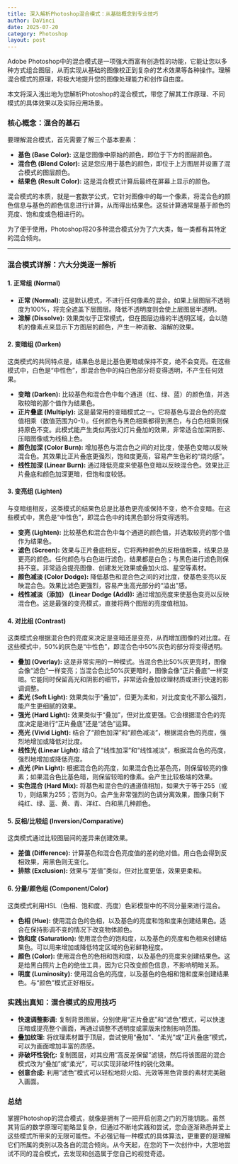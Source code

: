 ```yaml
---
title: 深入解析Photoshop混合模式：从基础概念到专业技巧
author: DaVinci
date: 2025-07-20
category: Photoshop
layout: post
---
```



Adobe Photoshop中的混合模式是一项强大而富有创造性的功能，它能让您以多种方式组合图层，从而实现从基础的图像校正到复杂的艺术效果等各种操作。理解混合模式的原理，将极大地提升您的图像处理能力和创作自由度。

本文将深入浅出地为您解析Photoshop的混合模式，带您了解其工作原理、不同模式的具体效果以及实际应用场景。

### 核心概念：混合的基石

要理解混合模式，首先需要了解三个基本要素：

* **基色 (Base Color):** 这是您图像中原始的颜色，即位于下方的图层颜色。
* **混合色 (Blend Color):** 这是您应用于基色的颜色，即位于上方图层并设置了混合模式的图层颜色。
* **结果色 (Result Color):** 这是混合模式计算后最终在屏幕上显示的颜色。

混合模式的本质，就是一套数学公式，它针对图像中的每一个像素，将混合色的颜色信息与基色的颜色信息进行计算，从而得出结果色。这些计算通常是基于颜色的亮度、饱和度或色相进行的。

为了便于使用，Photoshop将20多种混合模式分为了六大类，每一类都有其特定的混合倾向。

---

### 混合模式详解：六大分类逐一解析

#### 1. 正常组 (Normal)

* **正常 (Normal):** 这是默认模式，不进行任何像素的混合。如果上层图层不透明度为100%，将完全遮盖下层图层。降低不透明度则会使上层图层半透明。
* **溶解 (Dissolve):** 效果类似于正常模式，但在图层边缘的半透明区域，会以随机的像素点来显示下方图层的颜色，产生一种消散、溶解的效果。

#### 2. 变暗组 (Darken)

这类模式的共同特点是，结果色总是比基色更暗或保持不变，绝不会变亮。在这些模式中，白色是“中性色”，即混合色中的纯白色部分将变得透明，不产生任何效果。

* **变暗 (Darken):** 比较基色和混合色中每个通道（红、绿、蓝）的颜色值，并选取较暗的那个值作为结果色。
* **正片叠底 (Multiply):** 这是最常用的变暗模式之一。它将基色与混合色的亮度值相乘（数值范围为0-1）。任何颜色与黑色相乘都得到黑色，与白色相乘则保持原色不变。此模式能产生类似两张幻灯片叠加的效果，非常适合加深阴影、压暗图像或为线稿上色。
* **颜色加深 (Color Burn):** 增加基色与混合色之间的对比度，使基色变暗以反映混合色。其效果比正片叠底更强烈，饱和度更高，容易产生色彩的“烧灼感”。
* **线性加深 (Linear Burn):** 通过降低亮度来使基色变暗以反映混合色。效果比正片叠底和颜色加深更暗，但饱和度较低。

#### 3. 变亮组 (Lighten)

与变暗组相反，这类模式的结果色总是比基色更亮或保持不变，绝不会变暗。在这些模式中，黑色是“中性色”，即混合色中的纯黑色部分将变得透明。

* **变亮 (Lighten):** 比较基色和混合色中每个通道的颜色值，并选取较亮的那个值作为结果色。
* **滤色 (Screen):** 效果与正片叠底相反，它将两种颜色的反相值相乘，结果总是更亮的颜色。任何颜色与白色进行滤色，结果都是白色；与黑色进行滤色则保持不变。非常适合提亮图像、创建发光效果或叠加火焰、星空等素材。
* **颜色减淡 (Color Dodge):** 降低基色和混合色之间的对比度，使基色变亮以反映混合色。效果比滤色更强烈，容易产生高光部分的“溢出”感。
* **线性减淡（添加） (Linear Dodge (Add)):** 通过增加亮度来使基色变亮以反映混合色。这是最强的变亮模式，直接将两个图层的亮度值相加。

#### 4. 对比组 (Contrast)

这类模式会根据混合色的亮度来决定是变暗还是变亮，从而增加图像的对比度。在这些模式中，50%的灰色是“中性色”，即混合色中50%灰色的部分将变得透明。

* **叠加 (Overlay):** 这是非常实用的一种模式。当混合色比50%灰更亮时，图像会像“滤色”一样变亮；当混合色比50%灰更暗时，图像会像“正片叠底”一样变暗。它能同时保留高光和阴影的细节，非常适合叠加纹理材质或进行快速的影调调整。
* **柔光 (Soft Light):** 效果类似于“叠加”，但更为柔和，对比度变化不那么强烈，能产生更细腻的效果。
* **强光 (Hard Light):** 效果类似于“叠加”，但对比度更强。它会根据混合色的亮度决定是进行“正片叠底”还是“滤色”运算。
* **亮光 (Vivid Light):** 结合了“颜色加深”和“颜色减淡”，根据混合色的亮度，强烈地增加或降低对比度。
* **线性光 (Linear Light):** 结合了“线性加深”和“线性减淡”，根据混合色的亮度，强烈地增加或降低亮度。
* **点光 (Pin Light):** 根据混合色的亮度，如果混合色比基色亮，则保留较亮的像素；如果混合色比基色暗，则保留较暗的像素。会产生比较极端的效果。
* **实色混合 (Hard Mix):** 将基色和混合色的通道值相加，如果大于等于255（或1），则结果为255；否则为0。会产生非常强烈的色调分离效果，图像只剩下纯红、绿、蓝、黄、青、洋红、白和黑几种颜色。

#### 5. 反相/比较组 (Inversion/Comparative)

这类模式通过比较图层间的差异来创建效果。

* **差值 (Difference):** 计算基色和混合色亮度值的差的绝对值。用白色会得到反相效果，用黑色则无变化。
* **排除 (Exclusion):** 效果与“差值”类似，但对比度更低，效果更柔和。

#### 6. 分量/颜色组 (Component/Color)

这类模式利用HSL（色相、饱和度、亮度）色彩模型中的不同分量来进行混合。

* **色相 (Hue):** 使用混合色的色相，以及基色的亮度和饱和度来创建结果色。适合在保持影调不变的情况下改变物体颜色。
* **饱和度 (Saturation):** 使用混合色的饱和度，以及基色的亮度和色相来创建结果色。可以用来增加或降低特定区域的色彩鲜艳程度。
* **颜色 (Color):** 使用混合色的色相和饱和度，以及基色的亮度来创建结果色。这是给黑白照片上色的绝佳工具，因为它只改变颜色信息，不影响明暗关系。
* **明度 (Luminosity):** 使用混合色的亮度，以及基色的色相和饱和度来创建结果色。与“颜色”模式正好相反。

### 实践出真知：混合模式的应用技巧

* **快速调整影调:** 复制背景图层，分别使用“正片叠底”和“滤色”模式，可以快速压暗或提亮整个画面，再通过调整不透明度或蒙版来控制影响范围。
* **叠加纹理:** 将纹理素材置于顶层，尝试使用“叠加”、“柔光”或“正片叠底”模式，可以为画面增加丰富的质感。
* **非破坏性锐化:** 复制图层，对其应用“高反差保留”滤镜，然后将该图层的混合模式改为“叠加”或“柔光”，可以实现非破坏性的锐化效果。
* **创意合成:** 利用“滤色”模式可以轻松地将火焰、光效等黑色背景的素材完美融入画面。

### 总结

掌握Photoshop的混合模式，就像是拥有了一把开启创意之门的万能钥匙。虽然其背后的数学原理可能略显复杂，但通过不断地实践和尝试，您会逐渐熟悉并爱上这些模式所带来的无限可能性。不必强记每一种模式的具体算法，更重要的是理解它们所属的类别以及各自的混合倾向。从今天起，在您的下一次创作中，大胆地尝试不同的混合模式，去发现和创造属于您自己的视觉奇迹。